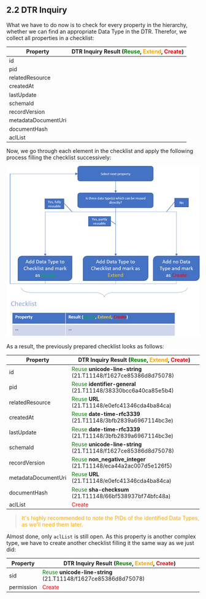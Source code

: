 ## 2.2 DTR Inquiry

What we have to do now is to check for every property in the hierarchy, whether we can find an appropriate Data Type in the DTR. Therefor, we collect all properties in a checklist:

| Property            | DTR Inquiry Result (<span style="color:green">Reuse</span>, <span style="color:orange">Extend</span>, <span style="color:red">Create</span>) |
| ------------------- | ------------------------------------------------------------ |
| id                  |                                                              |
| pid                 |                                                              |
| relatedResource     |                                                              |
| createdAt           |                                                              |
| lastUpdate          |                                                              |
| schemaId            |                                                              |
| recordVersion       |                                                              |
| metadataDocumentUri |                                                              |
| documentHash        |                                                              |
| aclList             |                                                              |

Now, we go through each element in the checklist and apply the following process filling the checklist successively:



![Property Inquiry](./images/datatype_step3.png)



As a result, the previously prepared checklist looks as follows:

| Property            | DTR Inquiry Result (<span style="color:green">Reuse</span>, <span style="color:orange">Extend</span>, <span style="color:red">Create</span>) |
| ------------------- | ------------------------------------------------------------ |
| id                  | <span style="color:green">Reuse</span> **unicode-line-string** (21.T11148/f1627ce85386d8d75078) |
| pid                 | <span style="color:green">Reuse</span> **identifier-general** (21.T11148/38330bcc6a40ca85e5b4) |
| relatedResource     | <span style="color:green">Reuse</span> **URL** (21.T11148/e0efc41346cda4ba84ca)               |
| createdAt           | <span style="color:green">Reuse</span> **date-time-rfc3339** (21.T11148/3bfb2839a6967114bc3e) |
| lastUpdate          | <span style="color:green">Reuse</span> **date-time-rfc3339** (21.T11148/3bfb2839a6967114bc3e) |
| schemaId            | <span style="color:green">Reuse</span> **unicode-line-string** (21.T11148/f1627ce85386d8d75078) |
| recordVersion       | <span style="color:green">Reuse</span> **non_negative_integer** (21.T11148/eca44a2ac007d5e126f5) |
| metadataDocumentUri | <span style="color:green">Reuse</span> **URL** (21.T11148/e0efc41346cda4ba84ca)               |
| documentHash        | <span style="color:green">Reuse</span> **sha-checksum** (21.T11148/66bf538937bf74bfc48a)      |
| aclList             | <span style="color:red">Create</span>                                                       |




> <span style="color:orange">It's highly recommended to note the PIDs of the identified Data Types, as we'll need them later.</span> 



Almost done, only `aclList` is still open. As this property is another complex type, we have to create another checklist filling it the same way as we just did: 

| Property   | DTR Inquiry Result (<span style="color:green">Reuse</span>, <span style="color:orange">Extend</span>, <span style="color:red">Create</span>) |
| ---------- | ------------------------------------------------------------ |
| sid        | <span style="color:green">Reuse</span> **unicode-line-string** (21.T11148/f1627ce85386d8d75078) |
| permission | <span style="color:red">Create</span>                                                       |



